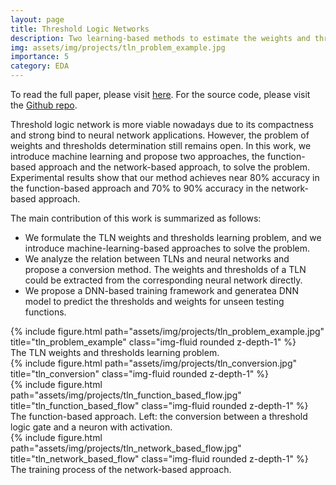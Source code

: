 ```yaml
---
layout: page
title: Threshold Logic Networks
description: Two learning-based methods to estimate the weights and thresholds of threshold logic networks (TLN).
img: assets/img/projects/tln_problem_example.jpg
importance: 5
category: EDA
---
```


To read the full paper, please visit <a href="https://kevinchang73.github.io/assets/pdf/tln.pdf">here</a>. For the source code, please visit the <a href="https://github.com/kevinchang73/2021Fall_LSV_Final_Project">Github repo</a>.

Threshold logic network is more viable nowadays due to its compactness and strong bind to neural network applications. However, the problem of weights and thresholds determination still remains open. In this work, we introduce machine learning and propose two approaches, the function-based approach and the network-based approach, to solve the problem. Experimental results show that our method achieves near 80% accuracy in the function-based approach and 70% to 90% accuracy in the network-based approach.

The main contribution of this work is summarized as follows:
* We formulate the TLN weights and thresholds learning problem, and we introduce machine-learning-based approaches to solve the problem.
* We analyze the relation between TLNs and neural networks and propose a conversion method. The weights and thresholds of a TLN could be extracted from the corresponding neural network directly.
* We propose a DNN-based training framework and generatea DNN model to predict the thresholds and weights for unseen testing functions.

<div class="row justify-content-md-center">
    <div class="col-sm-6 mt-3 mt-md-0">
        {% include figure.html path="assets/img/projects/tln_problem_example.jpg" title="tln_problem_example" class="img-fluid rounded z-depth-1" %}
    </div>
</div>
<div class="caption">
    The TLN weights and thresholds learning problem.
</div>

<div class="row">
    <div class="col-sm-3 mt-3 mt-md-0">
        {% include figure.html path="assets/img/projects/tln_conversion.jpg" title="tln_conversion" class="img-fluid rounded z-depth-1" %}
    </div>
    <div class="col-sm-9 mt-3 mt-md-0">
        {% include figure.html path="assets/img/projects/tln_function_based_flow.jpg" title="tln_function_based_flow" class="img-fluid rounded z-depth-1" %}
    </div>
</div>
<div class="caption">
    The function-based approach. Left: the conversion between a threshold logic gate and a neuron with activation.
</div>

<div class="row">
    <div class="col-sm mt-3 mt-md-0">
        {% include figure.html path="assets/img/projects/tln_network_based_flow.jpg" title="tln_network_based_flow" class="img-fluid rounded z-depth-1" %}
    </div>
</div>
<div class="caption">
    The training process of the network-based approach.
</div>
